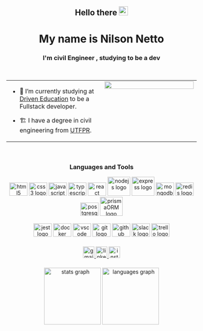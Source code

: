 <div align="center">
<h2> Hello there <img src="https://github.com/TheDudeThatCode/TheDudeThatCode/blob/master/Assets/Hi.gif" width="24" /> </h2>
  <h1>My name is Nilson Netto</h1>
  <h3>I'm civil Engineer , studying to be a dev</h3><br>
</div>

<table><tr><td valign="top" width="40%" border="hide">

- 🔭 I’m currently studying at [Driven Education](https://www.driven.com.br/) to be a Fullstack developer.  
  

- 🏗️ I have a degree in civil engineering from [UTFPR](http://www.utfpr.edu.br/).  


</td><td valign="top" width="40%">

<div align="center">
<img src="https://media.giphy.com/media/uWKtW8ith0vTGI8F5Q/giphy.gif" align="center" style="width: 100%" />
</div>  


</td></tr></table>  

<br/>  

###

<div align="center">
  <h3>Languages and Tools</h3>
  <img src="https://cdn.jsdelivr.net/gh/devicons/devicon/icons/html5/html5-original-wordmark.svg" height="35" width="48" alt="html5 logo"  />
  <img src="https://cdn.jsdelivr.net/gh/devicons/devicon/icons/css3/css3-original-wordmark.svg" height="35" width="48" alt="css3 logo"  />
  <img src="https://cdn.jsdelivr.net/gh/devicons/devicon/icons/javascript/javascript-original.svg" height="35" width="48" alt="javascript logo"  />
  <img src="https://cdn.jsdelivr.net/gh/devicons/devicon/icons/typescript/typescript-original.svg" height="35" width="48" alt="typescript logo"  />
  <img src="https://cdn.jsdelivr.net/gh/devicons/devicon/icons/react/react-original-wordmark.svg" height="35" width="48" alt="react logo"  />
  <img src="https://cdn.jsdelivr.net/gh/devicons/devicon/icons/nodejs/nodejs-original-wordmark.svg" height="50" width="60" alt="nodejs logo"  />
  <img src="https://cdn.jsdelivr.net/gh/devicons/devicon/icons/express/express-original-wordmark.svg" height="50" width="60" alt="express logo"  />
  <img src="https://cdn.jsdelivr.net/gh/devicons/devicon/icons/mongodb/mongodb-original-wordmark.svg" height="35" width="48" alt="mongodb logo"  />
  <img src="https://cdn.jsdelivr.net/gh/devicons/devicon/icons/redis/redis-original-wordmark.svg" height="35" width="48" alt="redis logo"  />
  <img src="https://cdn.jsdelivr.net/gh/devicons/devicon/icons/postgresql/postgresql-original-wordmark.svg" height="35" width="48" alt="postgresql logo"  />
  <img src="https://cdn.worldvectorlogo.com/logos/prisma-2.svg" height="50" width="60" alt="prismaORM logo"  />
  <br />
  <br />  
  <img src="https://cdn.jsdelivr.net/gh/devicons/devicon/icons/jest/jest-plain.svg" height="35" width="48" alt="jest logo"  />
  <img src="https://cdn.jsdelivr.net/gh/devicons/devicon/icons/docker/docker-original-wordmark.svg" height="35" width="48" alt="docker logo"  />
  <img src="https://cdn.jsdelivr.net/gh/devicons/devicon/icons/vscode/vscode-original-wordmark.svg" height="35" width="48" alt="vscode logo"  />
  <img src="https://cdn.jsdelivr.net/gh/devicons/devicon/icons/git/git-original.svg" height="35" width="48" alt="git logo"  />
  <img src="https://cdn.jsdelivr.net/gh/devicons/devicon/icons/github/github-original.svg" height="35" width="48" alt="github logo"  />
  <img src="https://cdn.jsdelivr.net/gh/devicons/devicon/icons/slack/slack-original.svg" height="35" width="48" alt="slack logo"  />
  <img src="https://cdn.jsdelivr.net/gh/devicons/devicon/icons/trello/trello-plain.svg" height="35" width="48" alt="trello logo"  />
</div>

###

<div align="center">
  <a href="mailto:eng.nilsonnetto@gmail.com" target="_blank">
    <img src="https://img.shields.io/static/v1?message=Gmail&logo=gmail&label=&color=D14836&logoColor=white&labelColor=&style=for-the-badge" height="30" alt="gmail logo"  />
  </a>
  <a href="https://www.linkedin.com/in/nilson-netto-76b820240/" target="_blank">
    <img src="https://img.shields.io/static/v1?message=LinkedIn&logo=linkedin&label=&color=0077B5&logoColor=white&labelColor=&style=for-the-badge" height="30" alt="linkedin logo"  />
  </a>
  <a href="https://www.instagram.com/non.netto/" target="_blank">
    <img src="https://img.shields.io/static/v1?message=Instagram&logo=instagram&label=&color=E4405F&logoColor=white&labelColor=&style=for-the-badge" height="30" alt="instagram logo"  />
  </a>
</div>

###

<div align="center">
  <img src="https://github-readme-stats.vercel.app/api?hide_title=false&hide_rank=false&show_icons=true&include_all_commits=true&count_private=true&disable_animations=false&theme=synthwave&locale=en&hide_border=true&username=nilsonnetto" height="150" alt="stats graph"  />
  <img src="https://github-readme-stats.vercel.app/api/top-langs?locale=en&hide_title=false&layout=compact&card_width=320&langs_count=5&theme=synthwave&hide_border=true&username=nilsonnetto" height="150" alt="languages graph"  />
</div>

###

